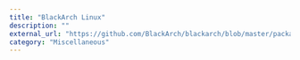 ```yaml
---
title: "BlackArch Linux"
description: ""
external_url: "https://github.com/BlackArch/blackarch/blob/master/packages/maltrail/PKGBUILD"
category: "Miscellaneous"
---
```

